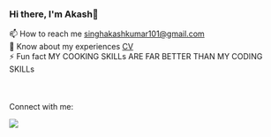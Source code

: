 ### Hi there, I'm Akash👋

📫 How to reach me singhakashkumar101@gmail.com <br>
📄 Know about my experiences [CV](https://drive.google.com/file/d/1gXDI-ITR9mau-rQuzayqsq484U2tRc0h/view) <br>
⚡ Fun fact MY COOKING SKILLs ARE FAR BETTER THAN MY CODING SKILLs <br>
<br>
<br>
<br>
Connect with me: 

![](https://leetcard.jacoblin.cool/peterparker007?theme=unicorn,hide=ranking)

